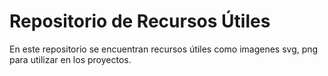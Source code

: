 # Repositorio de Recursos Útiles

En este repositorio se encuentran recursos útiles como imagenes svg, png para utilizar en los proyectos.